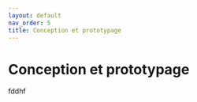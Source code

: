 ```yaml
---
layout: default
nav_order: 5
title: Conception et prototypage
---
```


# Conception et prototypage
fddhf
